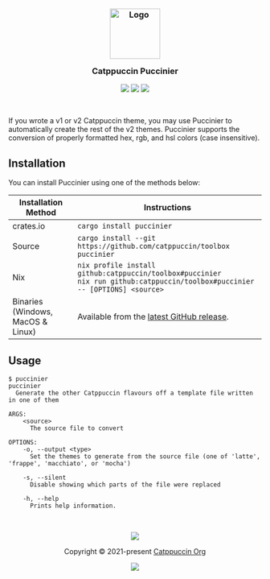 <h3 align="center">
  <img src="https://raw.githubusercontent.com/catppuccin/catppuccin/main/assets/logos/exports/1544x1544_circle.png" width="100" alt="Logo"/><br/>
  <img src="https://raw.githubusercontent.com/catppuccin/catppuccin/main/assets/misc/transparent.png" height="30" width="0px"/>
  Catppuccin Puccinier
  <img src="https://raw.githubusercontent.com/catppuccin/catppuccin/main/assets/misc/transparent.png" height="30" width="0px"/>
</h3>

<p align="center">
  <a href="https://github.com/catppuccin/toolbox/stargazers"><img src="https://img.shields.io/github/stars/catppuccin/toolbox?colorA=363a4f&colorB=b7bdf8&style=for-the-badge"></a>
  <a href="https://github.com/catppuccin/toolbox/issues"><img src="https://img.shields.io/github/issues/catppuccin/toolbox?colorA=363a4f&colorB=f5a97f&style=for-the-badge"></a>
  <a href="https://github.com/catppuccin/toolbox/contributors"><img src="https://img.shields.io/github/contributors/catppuccin/toolbox?colorA=363a4f&colorB=a6da95&style=for-the-badge"></a>
</p>

&nbsp;

If you wrote a v1 or v2 Catppuccin theme, you may use Puccinier to automatically create the rest of the v2 themes. Puccinier supports the conversion of properly formatted hex, rgb, and hsl colors (case insensitive).

## Installation

You can install Puccinier using one of the methods below:

| Installation Method                   | Instructions                                                                                                                      |
| ------------------------------------- | --------------------------------------------------------------------------------------------------------------------------------- |
| crates.io                             | `cargo install puccinier`                                                                                                         |
| Source                                | `cargo install --git https://github.com/catppuccin/toolbox puccinier`                                                             |
| Nix                                   | `nix profile install github:catppuccin/toolbox#puccinier`<br/>`nix run github:catppuccin/toolbox#puccinier -- [OPTIONS] <source>` |
| Binaries<br/>(Windows, MacOS & Linux) | Available from the [latest GitHub release](https://github.com/catppuccin/toolbox/releases?q=puccinier).                           |

## Usage

```console
$ puccinier
puccinier
  Generate the other Catppuccin flavours off a template file written in one of them

ARGS:
    <source>
      The source file to convert

OPTIONS:
    -o, --output <type>
      Set the themes to generate from the source file (one of 'latte', 'frappe', 'macchiato', or 'mocha')

    -s, --silent
      Disable showing which parts of the file were replaced

    -h, --help
      Prints help information.
```

&nbsp;

<p align="center"><img src="https://raw.githubusercontent.com/catppuccin/catppuccin/main/assets/footers/gray0_ctp_on_line.svg?sanitize=true" /></p>
<p align="center">Copyright &copy; 2021-present <a href="https://github.com/catppuccin" target="_blank">Catppuccin Org</a>
<p align="center"><a href="https://github.com/catppuccin/catppuccin/blob/main/LICENSE"><img src="https://img.shields.io/static/v1.svg?style=for-the-badge&label=License&message=MIT&logoColor=d9e0ee&colorA=302d41&colorB=b7bdf8"/></a></p>
